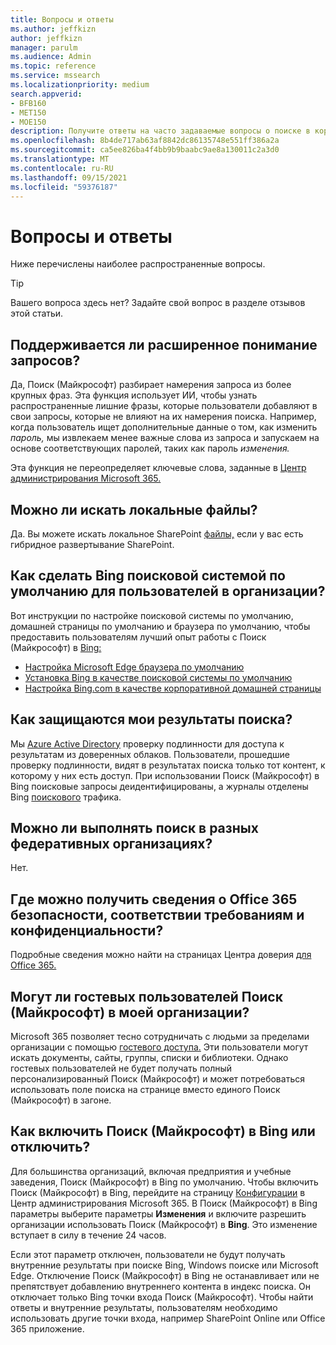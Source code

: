 ```yaml
---
title: Вопросы и ответы
ms.author: jeffkizn
author: jeffkizn
manager: parulm
ms.audience: Admin
ms.topic: reference
ms.service: mssearch
ms.localizationpriority: medium
search.appverid:
- BFB160
- MET150
- MOE150
description: Получите ответы на часто задаваемые вопросы о поиске в корпоративной среде и Поиске (Майкрософт)
ms.openlocfilehash: 8b4de717ab63af8842dc86135748e551ff386a2a
ms.sourcegitcommit: ca5ee826ba4f4bb9b9baabc9ae8a130011c2a3d0
ms.translationtype: MT
ms.contentlocale: ru-RU
ms.lasthandoff: 09/15/2021
ms.locfileid: "59376187"
---
```

<!-- markdownlint-disable no-trailing-punctuation -->
# <a name="frequently-asked-questions"></a>Вопросы и ответы

Ниже перечислены наиболее распространенные вопросы.

> [!TIP]
> Вашего вопроса здесь нет? Задайте свой вопрос в разделе отзывов этой статьи.

## <a name="is-advanced-query-understanding-supported"></a>Поддерживается ли расширенное понимание запросов?

Да, Поиск (Майкрософт) разбирает намерения запроса из более крупных фраз. Эта функция использует ИИ, чтобы узнать распространенные лишние фразы, которые пользователи добавляют в свои запросы, которые не влияют на их намерения поиска. Например, когда пользователь ищет дополнительные данные о том, как изменить *пароль,* мы извлекаем менее важные слова из запроса и запускаем на основе соответствующих паролей, таких как пароль *изменения.*
  
Эта функция не переопределяет ключевые слова, заданные в [Центр администрирования Microsoft 365.](https://admin.microsoft.com)
  
## <a name="can-you-search-for-files-on-premises"></a>Можно ли искать локальные файлы?

Да. Вы можете искать локальное SharePoint [файлы,](http://sharepoint.com/) если у вас есть гибридное развертывание SharePoint.
  
## <a name="how-do-i-make-bing-the-default-search-engine-for-people-in-my-org"></a>Как сделать Bing поисковой системой по умолчанию для пользователей в организации?

Вот инструкции по настройке поисковой системы по умолчанию, домашней страницы по умолчанию и браузера по умолчанию, чтобы предоставить пользователям лучший опыт работы с Поиск (Майкрософт) в [Bing:](https://Bing.com)

- [Настройка Microsoft Edge браузера по умолчанию](/deployedge/edge-default-browser)
- [Установка Bing в качестве поисковой системы по умолчанию](set-default-search-engine.md)
- [Настройка Bing.com в качестве корпоративной домашней страницы](set-default-homepage.md)

## <a name="how-are-my-search-results-protected"></a>Как защищаются мои результаты поиска?

Мы [Azure Active Directory](/azure/active-directory/) проверку подлинности для доступа к результатам из доверенных облаков. Пользователи, прошедшие проверку подлинности, видят в результатах поиска только тот контент, к которому у них есть доступ. При использовании Поиск (Майкрософт) в Bing поисковые запросы деидентифицированы, а журналы отделены Bing [поискового](https://Bing.com) трафика.

## <a name="can-i-search-across-federated-organizations"></a>Можно ли выполнять поиск в разных федеративных организациях?

Нет.

## <a name="where-can-i-get-info-about-office-365-security-compliance-and-privacy"></a>Где можно получить сведения о Office 365 безопасности, соответствии требованиям и конфиденциальности?

Подробные сведения можно найти на страницах Центра доверия [для Office 365.](https://www.microsoft.com/TrustCenter/CloudServices/office365/default.aspx)

## <a name="can-guest-users-access-microsoft-search-in-my-organization"></a>Могут ли гостевых пользователей Поиск (Майкрософт) в моей организации?

Microsoft 365 позволяет тесно сотрудничать с людьми за пределами организации с помощью [гостевого доступа.](/microsoft-365/solutions/collaborate-with-people-outside-your-organization) Эти пользователи могут искать документы, сайты, группы, списки и библиотеки. Однако гостевых пользователей не будет получать полный персонализированный Поиск (Майкрософт) и может потребоваться использовать поле поиска на странице вместо единого Поиск (Майкрософт) в загоне.

## <a name="how-do-i-turn-microsoft-search-in-bing-on-or-off"></a>Как включить Поиск (Майкрософт) в Bing или отключить?

Для большинства организаций, включая предприятия и учебные заведения, Поиск (Майкрософт) в Bing по умолчанию. Чтобы включить Поиск (Майкрософт) в Bing, перейдите на страницу [Конфигурации](https://admin.microsoft.com/Adminportal/Home#/MicrosoftSearch/configurations) в Центр администрирования Microsoft 365. В Поиск (Майкрософт) в Bing параметры выберите параметры **Изменения** и включите разрешить организации использовать Поиск (Майкрософт) в **Bing**. Это изменение вступает в силу в течение 24 часов.

Если этот параметр отключен, пользователи не будут получать внутренние результаты при поиске Bing, Windows поиске или Microsoft Edge. Отключение Поиск (Майкрософт) в Bing не останавливает или не препятствует добавлению внутреннего контента в индекс поиска. Он отключает только Bing точки входа Поиск (Майкрософт). Чтобы найти ответы и внутренние результаты, пользователям необходимо использовать другие точки входа, например SharePoint Online или Office 365 приложение.
